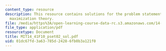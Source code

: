 ```yaml
---
content_type: resource
description: This resource contains solutions for the problem statements related to  utility
  maximization theory.
file: /media/https%3A/open-learning-course-data-rc.s3.amazonaws.com/14-41-public-finance-and-public-policy-fall-2010/01dc67fd3a63785d24286fb0b3a121f0_MIT14_41F10_pset02_sol.pdf
file_type: application/pdf
resourcetype: Document
title: MIT14_41F10_pset02_sol.pdf
uid: 01dc67fd-3a63-785d-2428-6fb0b3a121f0
---
```

